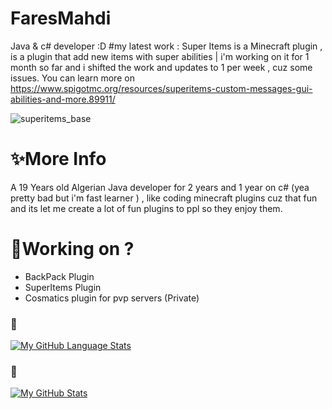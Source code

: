 # FaresMahdi 
Java & c# developer :D
#my latest work :
 Super Items is a Minecraft plugin , is a plugin that add new items with super abilities | i'm working on it for 1 month so far and i shifted the work and updates to 1 per week , cuz some issues.
 You can learn more on https://www.spigotmc.org/resources/superitems-custom-messages-gui-abilities-and-more.89911/
 
  ![superitems_base](https://user-images.githubusercontent.com/80583353/114924904-beb2b880-9e2e-11eb-9cb9-34cbf996b897.png)
# **✨More Info**
  A 19 Years old Algerian Java developer for 2 years and 1 year on c# (yea pretty bad but i'm fast learner ) , like coding minecraft plugins cuz that fun and its let me create a lot of fun plugins to ppl so they enjoy them.
# **🤖Working on ?**
  - BackPack Plugin
  - SuperItems Plugin
  - Cosmatics plugin for pvp servers (Private)
 
### 🦠
[![My GitHub Language Stats](https://github-readme-stats.vercel.app/api/top-langs/?username=FaresMahdi120&langs_count=5&theme=tokyonight)]()
### 🦠
[![My GitHub Stats](https://github-readme-stats.vercel.app/api/?username=FaresMahdi120&count_private=true&theme=tokyonight&showicons=true)]()


